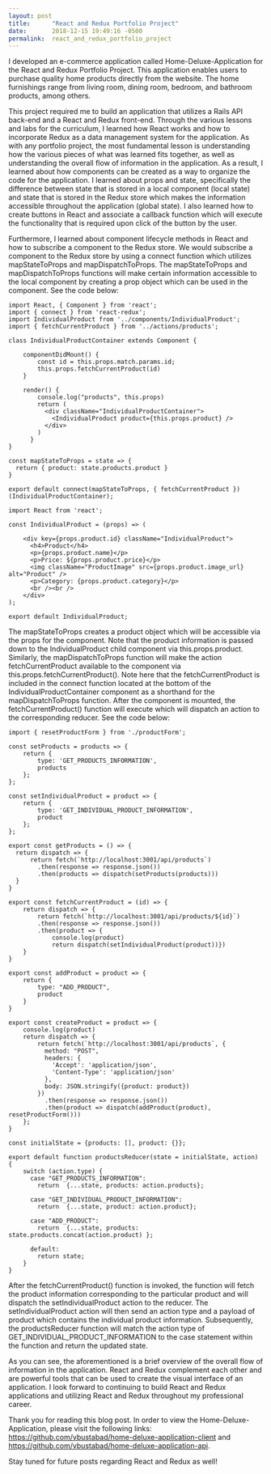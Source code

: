 ```yaml
---
layout: post
title:      "React and Redux Portfolio Project"
date:       2018-12-15 19:49:16 -0500
permalink:  react_and_redux_portfolio_project
---
```


I developed an e-commerce application called Home-Deluxe-Application for the React and Redux Portfolio Project. This application enables users to purchase quality home products directly from the website. The home furnishings range from living room, dining room, bedroom, and bathroom products, among others. 

This project required me to build an application that utilizes a Rails API back-end and a React and Redux front-end. Through the various lessons and labs for the curriculum, I learned how React works and how to incorporate Redux as a data management system for the application. As with any portfolio project, the most fundamental lesson is understanding how the various pieces of what was learned fits together, as well as understanding the overall flow of information in the application. As a result, I learned about how components can be created as a way to organize the code for the application. I learned about props and state, specifically the difference between state that is stored in a local component (local state) and state that is stored in the Redux store which makes the information accessible throughout the application (global state). I also learned how to create buttons in React and associate a callback function which will execute the functionality that is required upon click of the button by the user.

Furthermore, I learned about component lifecycle methods in React and how to subscribe a component to the Redux store. We would subscribe a component to the Redux store by using a connect function which utilizes mapStateToProps and mapDispatchToProps. The mapStateToProps and mapDispatchToProps functions will make certain information accessible to the local component by creating a prop object which can be used in the component. See the code below:

```
import React, { Component } from 'react';
import { connect } from 'react-redux';
import IndividualProduct from '../components/IndividualProduct';
import { fetchCurrentProduct } from '../actions/products';

class IndividualProductContainer extends Component {

    componentDidMount() {
        const id = this.props.match.params.id;
        this.props.fetchCurrentProduct(id)
    }

    render() {
        console.log("products", this.props)
        return (
          <div className="IndividualProductContainer">
            <IndividualProduct product={this.props.product} />
          </div>
        )
      }
}

const mapStateToProps = state => {
  return { product: state.products.product }
}
        
export default connect(mapStateToProps, { fetchCurrentProduct })(IndividualProductContainer);
```

```
import React from 'react';

const IndividualProduct = (props) => (

    <div key={props.product.id} className="IndividualProduct">
      <h4>Product</h4>
      <p>{props.product.name}</p>
      <p>Price: ${props.product.price}</p>
      <img className="ProductImage" src={props.product.image_url} alt="Product" />
      <p>Category: {props.product.category}</p>
      <br /><br />          
    </div>
);

export default IndividualProduct;
```

The mapStateToProps creates a product object which will be accessible via the props for the component.  Note that the product information is passed down to the IndividualProduct child component via this.props.product. Similarly, the mapDispatchToProps function will make the action fetchCurrentProduct available to the component via this.props.fetchCurrentProduct(). Note here that the fetchCurrentProduct is included in the connect function located at the bottom of the IndividualProductContainer component as a shorthand for the mapDispatchToProps function. After the component is mounted, the fetchCurrentProduct() function will execute which will dispatch an action to the corresponding reducer. See the code below:

```
import { resetProductForm } from './productForm';

const setProducts = products => {
    return {
        type: 'GET_PRODUCTS_INFORMATION',
        products
    };
};

const setIndividualProduct = product => {
    return {
        type: 'GET_INDIVIDUAL_PRODUCT_INFORMATION',
        product
    };
};

export const getProducts = () => {
  return dispatch => {
      return fetch(`http://localhost:3001/api/products`)
        .then(response => response.json())
        .then(products => dispatch(setProducts(products)))
  }
}

export const fetchCurrentProduct = (id) => {
    return dispatch => {
        return fetch(`http://localhost:3001/api/products/${id}`)
        .then(response => response.json())
        .then(product => {
            console.log(product)
            return dispatch(setIndividualProduct(product))})
    }
}

export const addProduct = product => {
    return {
        type: "ADD_PRODUCT", 
        product
    }
}

export const createProduct = product => {
    console.log(product)
    return dispatch => {
        return fetch(`http://localhost:3001/api/products`, {  
          method: "POST",  
          headers: {
            'Accept': 'application/json',
            'Content-Type': 'application/json'
          }, 
          body: JSON.stringify({product: product})
        })
          .then(response => response.json())
          .then(product => dispatch(addProduct(product), resetProductForm()))
    };
}
```

```
const initialState = {products: [], product: {}};

export default function productsReducer(state = initialState, action) {
    switch (action.type) {
      case "GET_PRODUCTS_INFORMATION":
        return  {...state, products: action.products};

      case "GET_INDIVIDUAL_PRODUCT_INFORMATION":
        return  {...state, product: action.product};

      case "ADD_PRODUCT":
        return  {...state, products: state.products.concat(action.product) };
  
      default:
        return state;
    }
}
```

After the fetchCurrentProduct() function is invoked, the function will fetch the product information corresponding to the particular product and will dispatch the setIndividualProduct action to the reducer. The setIndividualProduct action will then send an action type and a payload of product which contains the individual product information. Subsequently, the productsReducer function will match the action type of GET_INDIVIDUAL_PRODUCT_INFORMATION to the case statement within the function and return the updated state.

As you can see, the aforementioned is a brief overview of the overall flow of information in the application. React and Redux complement each other and are powerful tools that can be used to create the visual interface of an application. I look forward to continuing to build React and Redux applications and utilizing React and Redux throughout my professional career. 

Thank you for reading this blog post. In order to view the Home-Deluxe-Application, please visit the following links: https://github.com/vbustabad/home-deluxe-application-client and https://github.com/vbustabad/home-deluxe-application-api.

Stay tuned for future posts regarding React and Redux as well!
